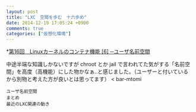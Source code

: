 ```yaml
---
layout: post
title: "LXC　空間を歩む　十六歩め"
date: 2014-12-19 17:05:24 +0900
comments: true
categories: ["仮想化環境"]
---
```


*[第16回　Linuxカーネルのコンテナ機能 [6] ─ユーザ名前空間](http://gihyo.jp/admin/serial/01/linux_containers/0016)

中途半端な知識しかないですが chroot とか jail で言われてた気がする「名前空間」を高度（高機能）にした物かなぁ‥と感じました。（ユーザーと付いているから別物と考えた方が良いとは思ってます） < bar-mtomi

>
    ユーザ名前空間
    まとめ
    最近のLXC関連の動き
